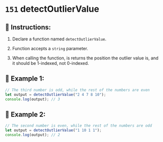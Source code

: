 # `151` detectOutlierValue

## 📝 Instructions:

1. Declare a function named `detectOutlierValue`.

2. Function accepts a `string` parameter.

3. When calling the function, is returns the position the outlier value is, and it should be 1-indexed, not 0-indexed.

## 📎 Example 1:

```js
// The third number is odd, while the rest of the numbers are even
let output = detectOutlierValue("2 4 7 8 10");
console.log(output); // 3
```

## 📎 Example 2:

```js
// The second number is even, while the rest of the numbers are odd
let output = detectOutlierValue("1 10 1 1");
console.log(output); // 2
```
